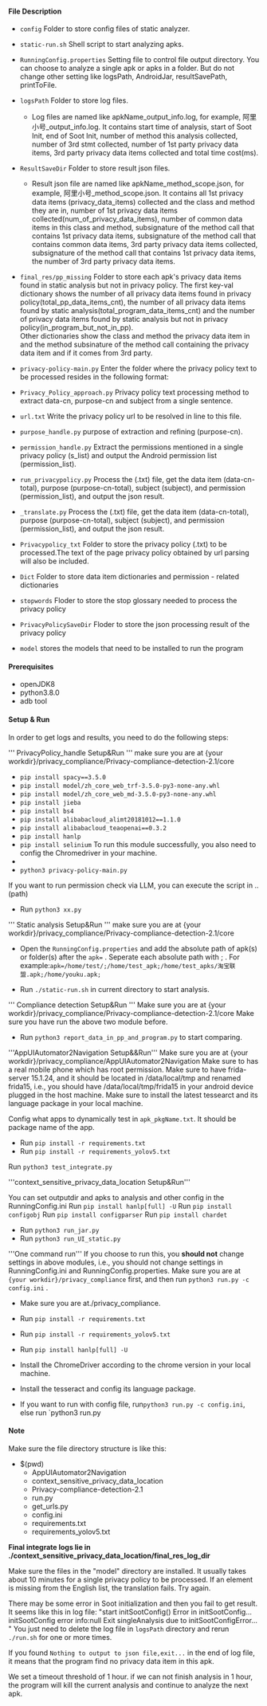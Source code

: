 #### File Description

- `config` Folder to store config files of static analyzer.
- `static-run.sh` Shell script to start analyzing apks.
- `RunningConfig.properties` Setting file to control file output directory. You can choose to analyze a single apk or apks in a folder. But do not change other setting like logsPath, AndroidJar, resultSavePath, printToFile.
- `logsPath` Folder to store log files.
  - Log files are named like apkName_output_info.log, for example, 阿里小号_output_info.log. 
    It contains start time of analysis, start of Soot Init, end of Soot Init, number of method this analysis collected, number of 3rd stmt collected, number of 1st party privacy data items, 3rd party privacy data items collected and total time cost(ms).
- `ResultSaveDir` Folder to store result json files.
  - Result json file are named like apkName_method_scope.json, for example, 阿里小号_method_scope.json. 
    It contains all 1st privacy data items (privacy_data_items) collected and the class and method they are in, number of 1st privacy data items collected(num_of_privacy_data_items), number of common data items in this class and method, subsignature of the method call that contains 1st privacy data items, subsignature of the method call that contains common data items, 3rd party privacy data items collected, subsignature of the method call that contains 1st privacy data items, the number of 3rd party privacy data items.
- `final_res/pp_missing` Folder to store each apk's privacy data items found in static analysis but not in privacy policy. 
  The first key-val dictionary shows the number of all privacy data items found in privacy policy(total_pp_data_items_cnt), the number of all privacy data items found by static analysis(total_program_data_items_cnt) and the number of privacy data items found by static analysis but not in privacy policy(in_program_but_not_in_pp). \
  Other dictionaries show the class and method the privacy data item in and the method subsinature of the method call containing the privacy data item and if it comes from 3rd party.


- `privacy-policy-main.py` Enter the folder where the privacy policy text to be processed resides in the following format:
  
- `Privacy_Policy_approach.py`  Privacy policy text processing method to extract data-cn, purpose-cn and subject from a single sentence.
- `url.txt` Write the privacy policy url to be resolved in line to this file.
- `purpose_handle.py` purpose of extraction and refining (purpose-cn).
- `permission_handle.py` Extract the permissions mentioned in a single privacy policy (s_list) and output the Android permission list (permission_list).
- `run_privacypolicy.py` Process the (.txt) file, get the data item (data-cn-total), purpose (purpose-cn-total), subject (subject), and permission (permission_list), and output the json result.
- `_translate.py` Process the (.txt) file, get the data item (data-cn-total), purpose (purpose-cn-total), subject (subject), and permission (permission_list), and output the json result.
- `Privacypolicy_txt` Folder to store the privacy policy (.txt) to be processed.The text of the page privacy policy obtained by url parsing will also be included.
- `Dict` Folder to store data item dictionaries and permission - related dictionaries 
- `stopwords` Floder to store the stop glossary needed to process the privacy policy
- `PrivacyPolicySaveDir` Floder to store the json processing result of the privacy policy
- `model` stores the models that need to be installed to run the program


#### Prerequisites

- openJDK8
- python3.8.0
- adb tool


#### Setup & Run

In order to get logs and results, you need to do the following steps:

''' PrivacyPolicy_handle Setup&Run '''
make sure you are at {your workdir}/privacy_compliance/Privacy-compliance-detection-2.1/core
- `pip install spacy==3.5.0`
- `pip install model/zh_core_web_trf-3.5.0-py3-none-any.whl`
- `pip install model/zh_core_web_md-3.5.0-py3-none-any.whl`
- `pip install jieba`
- `pip install bs4`
- `pip install alibabacloud_alimt20181012==1.1.0`
- `pip install alibabacloud_teaopenai==0.3.2`
- `pip install hanlp`
- `pip install selinium`
To run this module successfully, you also need to config the Chromedriver in your machine.
- 
- `python3 privacy-policy-main.py`

If you want to run permission check via LLM, you can execute the script in ..(path)
- Run `python3 xx.py`

''' Static analysis Setup&Run '''
make sure you are at {your workdir}/privacy_compliance/Privacy-compliance-detection-2.1/core
- Open the `RunningConfig.properties` and add the absolute path of apk(s) or folder(s) after the `apk=` . Seperate each absolute path with ; . For example:`apk=/home/test/;/home/test_apk;/home/test_apks/淘宝联盟.apk;/home/youku.apk;`

- Run `./static-run.sh` in current directory to start analysis.


''' Compliance detection Setup&Run '''
Make sure you are at {your workdir}/privacy_compliance/Privacy-compliance-detection-2.1/core
Make sure you have run the above two module before.
- Run `python3 report_data_in_pp_and_program.py` to start comparing.

'''AppUIAutomator2Navigation Setup&&Run'''
Make sure you are at {your workdir}/privacy_compliance/AppUIAutomator2Navigation
Make sure to has a real mobile phone which has root permission.
Make sure to have frida-server 15.1.24, and it should be located in /data/local/tmp and renamed frida15, i.e., you should have /data/local/tmp/frida15 in your android device plugged in the host machine.
Make sure to install the latest tessearct and its language package in your local machine.

Config what apps to dynamically test in `apk_pkgName.txt`. It should be package name of the app.
- Run `pip install -r requirements.txt`
- Run `pip install -r requirements_yolov5.txt`

Run `python3 test_integrate.py`

'''context_sensitive_privacy_data_location Setup&Run'''

You can set outputdir and apks to analysis and other config in the RunningConfig.ini
Run `pip install hanlp[full] -U`
Run `pip install configobj`
Run `pip install configparser`
Run `pip install chardet`

- Run `python3 run_jar.py`
- Run `python3 run_UI_static.py`

'''One command run'''
If you choose to run this, you **should not** change settings in above modules, i.e., you should not change settings in RunningConfig.ini and RunningConfig.properties.
Make sure you are at `{your workdir}/privacy_compliance` first, and then run `python3 run.py -c config.ini` .
- Make sure you are at./privacy_compliance.
- Run `pip install -r requirements.txt`
- Run `pip install -r requirements_yolov5.txt`
- Run `pip install hanlp[full] -U`
- Install the ChromeDriver according to the chrome version in your local machine.
- Install the tesseract and config its language package.

- If you want to run with config file, run`python3 run.py -c config.ini`, else run `python3 run.py


#### Note

Make sure the file directory structure is like this:

- $(pwd)
  - AppUIAutomator2Navigation
  - context_sensitive_privacy_data_location
  - Privacy-compliance-detection-2.1
  - run.py
  - get_urls.py
  - config.ini
  - requirements.txt
  - requirements_yolov5.txt
  
**Final integrate logs lie in ./context_sensitive_privacy_data_location/final_res_log_dir**



Make sure the files in the "model" directory are installed.
It usually takes about 10 minutes for a single privacy policy to be processed. If an element is missing from the English list, the translation fails. Try again.

There may be some error in Soot initialization and then you fail to get result.
It seems like this in log file: 
"start initSootConfig() 
Error in initSootConfig... 
initSootConfig error info:null 
Exit singleAnalysis due to initSootConfigError... 
" 
You just need to delete the log file in `logsPath` directory and rerun `./run.sh` for one or more times.

If you found `Nothing to output to json file,exit...` in the end of log file, it means that the program find no privacy data item in this apk.

We set a timeout threshold of 1 hour. if we can not finish analysis in 1 hour, the program will kill the current analysis and continue to analyze the next apk.
